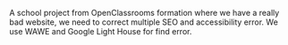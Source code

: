 A school project from OpenClassrooms formation where we have a really bad website, we need to correct multiple SEO and accessibility error.
We use WAWE and Google Light House for find error.
